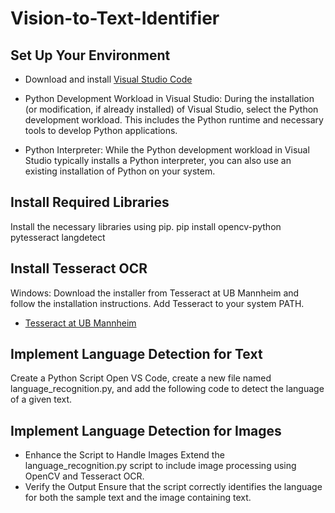# Vision-to-Text-Identifier
## Set Up Your Environment
- Download and install [Visual Studio Code](https://code.visualstudio.com/)

- Python Development Workload in Visual Studio: During the installation (or modification, if already installed) of Visual Studio, select the Python development workload. This includes the Python runtime and necessary tools to develop Python applications.
- Python Interpreter: While the Python development workload in Visual Studio typically installs a Python interpreter, you can also use an existing installation of Python on your system.

## Install Required Libraries
Install the necessary libraries using pip.
pip install opencv-python pytesseract langdetect

## Install Tesseract OCR
Windows: Download the installer from Tesseract at UB Mannheim and follow the installation instructions. Add Tesseract to your system PATH.
- [Tesseract at UB Mannheim](https://github.com/UB-Mannheim/tesseract/wiki)

##  Implement Language Detection for Text
Create a Python Script
Open VS Code, create a new file named language_recognition.py, and add the following code to detect the language of a given text.

## Implement Language Detection for Images

- Enhance the Script to Handle Images
Extend the language_recognition.py script to include image processing using OpenCV and Tesseract OCR.
- Verify the Output
Ensure that the script correctly identifies the language for both the sample text and the image containing text.
